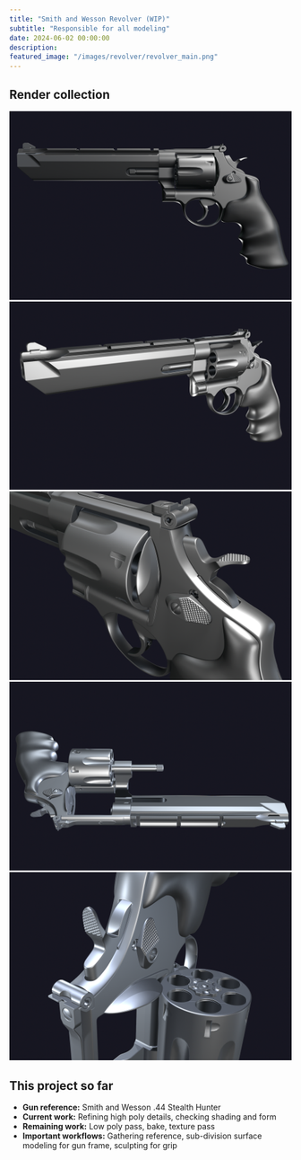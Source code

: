 ```yaml
---
title: "Smith and Wesson Revolver (WIP)"
subtitle: "Responsible for all modeling"
date: 2024-06-02 00:00:00
description: 
featured_image: "/images/revolver/revolver_main.png"
---
```


## Render collection

<div class="gallery" data-columns="2">
	<img src="/images/revolver/revolver_1.png">
	<img src="/images/revolver/revolver_2.png">
	<img src="/images/revolver/revolver_3.png">
	<img src="/images/revolver/revolver_4.png">
	<img src="/images/revolver/revolver_5.png">

</div>



## This project so far

- **Gun reference:** Smith and Wesson .44 Stealth Hunter
- **Current work:** Refining high poly details, checking shading and form
- **Remaining work:** Low poly pass, bake, texture pass
- **Important workflows:** Gathering reference, sub-division surface modeling for gun frame, sculpting for grip
​